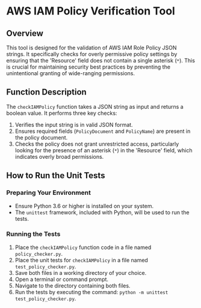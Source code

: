 # AWS IAM Policy Verification Tool

## Overview
This tool is designed for the validation of AWS IAM Role Policy JSON strings. It specifically checks for overly permissive policy settings by ensuring that the 'Resource' field does not contain a single asterisk (`*`). This is crucial for maintaining security best practices by preventing the unintentional granting of wide-ranging permissions.

## Function Description
The `checkIAMPolicy` function takes a JSON string as input and returns a boolean value. It performs three key checks:

1. Verifies the input string is in valid JSON format.
2. Ensures required fields (`PolicyDocument` and `PolicyName`) are present in the policy document.
3. Checks the policy does not grant unrestricted access, particularly looking for the presence of an asterisk (`*`) in the 'Resource' field, which indicates overly broad permissions.

## How to Run the Unit Tests

### Preparing Your Environment
- Ensure Python 3.6 or higher is installed on your system.
- The `unittest` framework, included with Python, will be used to run the tests.

### Running the Tests
1. Place the `checkIAMPolicy` function code in a file named `policy_checker.py`.
2. Place the unit tests for `checkIAMPolicy` in a file named `test_policy_checker.py`.
3. Save both files in a working directory of your choice.
4. Open a terminal or command prompt.
5. Navigate to the directory containing both files.
6. Run the tests by executing the command: `python -m unittest test_policy_checker.py`.
